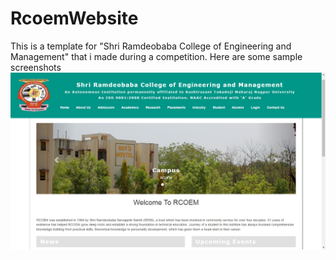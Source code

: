 # RcoemWebsite
This is a template for "Shri Ramdeobaba College of Engineering and Management" that i made during a competition.
Here are some sample screenshots
![alt text](screenshots/home.png "This is home page")
